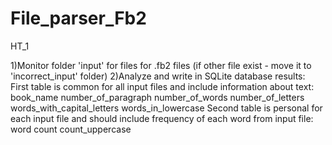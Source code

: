 # File_parser_Fb2 
HT_1 

1)Monitor folder 'input' for files for .fb2 files (if other file exist - move it to 'incorrect_input' folder) 
2)Analyze and write in SQLite database results: 
           First table is common for all input files and include information about text: 
book_name	number_of_paragraph	number_of_words	number_of_letters	words_with_capital_letters	words_in_lowercase
           Second table is personal for each input file and should include frequency of each word from input file: 
word	count	count_uppercase
